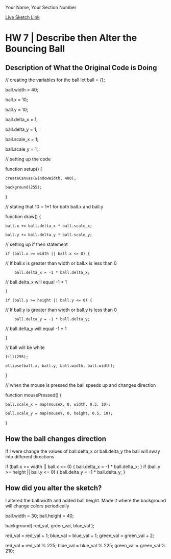 Your Name, Your Section Number

[Live Sketch Link](https://beausutton.github.io/120-work/HW-7/)


# HW 7 | Describe then Alter the Bouncing Ball

## Description of What the Original Code is Doing

// creating the variables for the ball
let ball = {};

ball.width = 40;

ball.x = 10;

ball.y = 10;

ball.delta_x = 1;

ball.delta_y = 1;

ball.scale_x = 1;

ball.scale_y = 1;

// setting up the code

function setup() {

    createCanvas(windowWidth, 400);

    background(255);

}

// stating that 10 = 1*1 for both ball.x and ball.y

function draw() {

    ball.x += ball.delta_x * ball.scale_x;

    ball.y += ball.delta_y * ball.scale_y;


// setting up if then statement

    if (ball.x >= width || ball.x <= 0) {

// If ball.x is greater than width or ball.x is less than 0

        ball.delta_x = -1 * ball.delta_x;

// ball.delta_x will equal -1 * 1        

    }

    if (ball.y >= height || ball.y <= 0) {

// If ball.y is greater than width or ball.y is less than 0

        ball.delta_y = -1 * ball.delta_y;

// ball.delta_y will equal -1 * 1     

    }

// ball will be white

    fill(255);

    ellipse(ball.x, ball.y, ball.width, ball.width);

}

// when the mouse is pressed the ball speeds up and changes direction

function mousePressed() {

    ball.scale_x = map(mouseX, 0, width, 0.5, 10);

    ball.scale_y = map(mouseY, 0, height, 0.5, 10);

}

## How the ball changes direction

If I were change the values of ball.delta_x or ball.delta_y the ball will sway into different directions

if (ball.x >= width || ball.x <= 0) {
    ball.delta_x = -1 * ball.delta_x;
}
if (ball.y >= height || ball.y <= 0) {
    ball.delta_y = -1 * ball.delta_y;
}

## How did you alter the sketch?

I altered the ball.width and added ball.height.
Made it where the background will change colors periodically

ball.width = 30;
ball.height = 40;

background( red_val, green_val, blue_val );

  red_val = red_val + 1;
  blue_val = blue_val + 1;
  green_val = green_val + 2;

  red_val = red_val % 225;
  blue_val = blue_val % 225;
  green_val = green_val % 210;
